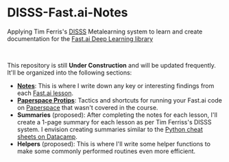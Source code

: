 # DISSS-Fast.ai-Notes
Applying Tim Ferris's [DISSS](http://www.businessinsider.com/tim-ferriss-disss-system-to-learn-anything-2015-3) Metalearning system to learn and create documentation for the [Fast.ai Deep Learning library](https://github.com/fastai/fastai)

&nbsp;
&nbsp;

This repository is still **Under Construction** and will be updated frequently.  It'll be organized into the following sections:

- **[Notes](https://github.com/xjdeng/DISSS-Fast.ai-Notes/tree/master/Notes)**: This is where I write down any key or interesting findings from each [Fast.ai lesson](http://course.fast.ai/index.html).
- **[Paperspace Protips](https://musicinformationretrieval.com/ipython_audio.html)**: Tactics and shortcuts for running your Fast.ai code on [Paperspace](http://www.paperspace.com) that wasn't covered in the course.
- **Summaries** (proposed): After completing the notes for each lesson, I'll create a 1-page summary for each lesson as per Tim Ferriss's DISSS system.  I envision creating summaries similar to the [Python cheat sheets on Datacamp](https://www.datacamp.com/community/data-science-cheatsheets).
- **Helpers** (proposed): This is where I'll write some helper functions to make some commonly performed routines even more efficient.
